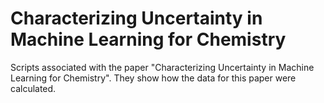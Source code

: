 # Characterizing Uncertainty in Machine Learning for Chemistry
Scripts associated with the paper "Characterizing Uncertainty in Machine Learning for Chemistry". They show how the data for this paper were calculated.
